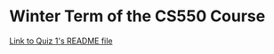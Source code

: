 # Winter Term of the CS550 Course

[Link to Quiz 1's README file](https://github.com/CaptainSkyVenom/CS-Winter-Term/blob/master/MA1%20-%20Github%20Quiz/README.md)
